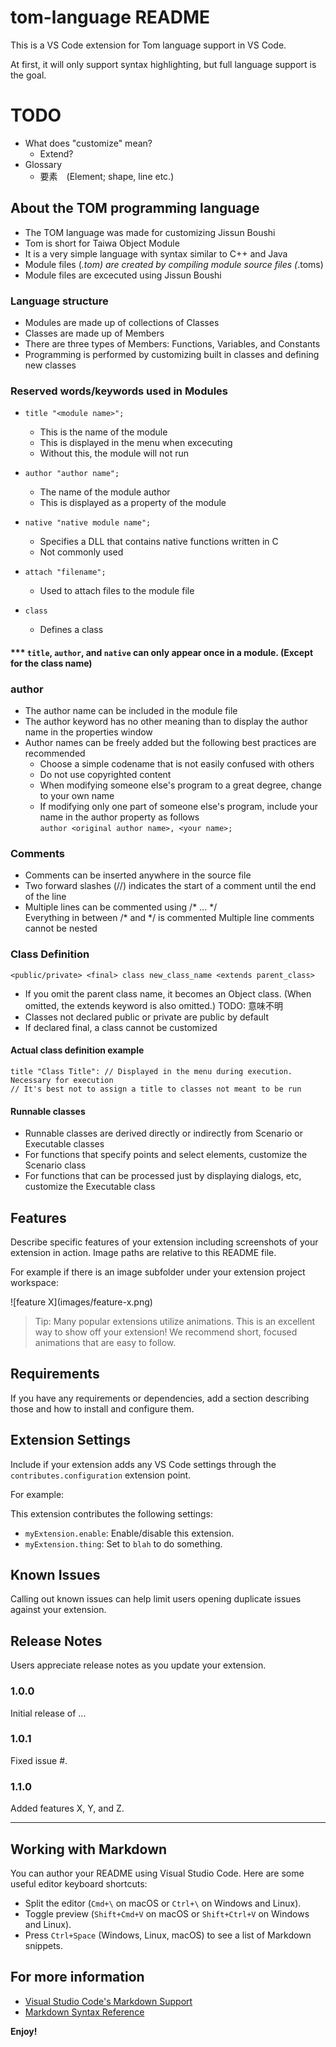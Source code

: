 # tom-language README

This is a VS Code extension for Tom language support in VS Code.

At first, it will only support syntax highlighting, but full language support is the goal.
# TODO
* What does "customize" mean?  
    - Extend?
* Glossary
    - 要素　(Element; shape, line etc.)

## About the TOM programming language
* The TOM language was made for customizing Jissun Boushi
* Tom is short for Taiwa Object Module
* It is a very simple language with syntax similar to C++ and Java
* Module files (*.tom) are created by compiling module source files (*.toms)
* Module files are excecuted using Jissun Boushi

### Language structure
* Modules are made up of collections of Classes
* Classes are made up of Members
* There are three types of Members: Functions, Variables, and Constants
* Programming is performed by customizing built in classes and defining new classes

### Reserved words/keywords used in Modules
* `title "<module name>";`  
    - This is the name of the module
    - This is displayed in the menu when excecuting
    - Without this, the module will not run

* `author "author name";`  
	- The name of the module author  
	- This is displayed as a property of the module
* `native "native module name";`
	- Specifies a DLL that contains native functions written in C
	- Not commonly used
* `attach "filename";`
	- Used to attach files to the module file
* `class`
	- Defines a class
#### *** `title`, `author`, and `native` can only appear once in a module. (Except for the class name)

### author
* The author name can be included in the module file
* The author keyword has no other meaning than to display the author name in the properties window
* Author names can be freely added but the following best practices are recommended
    * Choose a simple codename that is not easily confused with others
    * Do not use copyrighted content
    * When modifying someone else's program to a great degree, change to your own name
    * If modifying only one part of someone else's program, include your name in the author property as follows  
        `author <original author name>, <your name>;`

### Comments
* Comments can be inserted anywhere in the source file
* Two forward slashes (//) indicates the start of a comment until the end of the line
* Multiple lines can be commented using /* ... \*/  
Everything in between /* and \*/ is commented
Multiple line comments cannot be nested

### Class Definition
```
<public/private> <final> class new_class_name <extends parent_class>
```
* If you omit the parent class name, it becomes an Object class. (When omitted, the extends keyword is also omitted.) TODO: 意味不明
* Classes not declared public or private are public by default
* If declared final, a class cannot be customized

#### Actual class definition example
```
title "Class Title": // Displayed in the menu during execution. Necessary for execution
// It's best not to assign a title to classes not meant to be run
```

#### Runnable classes
* Runnable classes are derived directly or indirectly from Scenario or Executable classes
* For functions that specify points and select elements, customize the Scenario class 
* For functions that can be processed just by displaying dialogs, etc, customize the Executable class 

## Features

Describe specific features of your extension including screenshots of your extension in action. Image paths are relative to this README file.

For example if there is an image subfolder under your extension project workspace:

\!\[feature X\]\(images/feature-x.png\)

> Tip: Many popular extensions utilize animations. This is an excellent way to show off your extension! We recommend short, focused animations that are easy to follow.

## Requirements

If you have any requirements or dependencies, add a section describing those and how to install and configure them.

## Extension Settings

Include if your extension adds any VS Code settings through the `contributes.configuration` extension point.

For example:

This extension contributes the following settings:

* `myExtension.enable`: Enable/disable this extension.
* `myExtension.thing`: Set to `blah` to do something.

## Known Issues

Calling out known issues can help limit users opening duplicate issues against your extension.

## Release Notes

Users appreciate release notes as you update your extension.

### 1.0.0

Initial release of ...

### 1.0.1

Fixed issue #.

### 1.1.0

Added features X, Y, and Z.

---

## Working with Markdown

You can author your README using Visual Studio Code. Here are some useful editor keyboard shortcuts:

* Split the editor (`Cmd+\` on macOS or `Ctrl+\` on Windows and Linux).
* Toggle preview (`Shift+Cmd+V` on macOS or `Shift+Ctrl+V` on Windows and Linux).
* Press `Ctrl+Space` (Windows, Linux, macOS) to see a list of Markdown snippets.

## For more information

* [Visual Studio Code's Markdown Support](http://code.visualstudio.com/docs/languages/markdown)
* [Markdown Syntax Reference](https://help.github.com/articles/markdown-basics/)

**Enjoy!**
